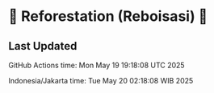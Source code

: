 
# 🌳 Reforestation (Reboisasi) 🌲

## Last Updated

GitHub Actions time: Mon May 19 19:18:08 UTC 2025

Indonesia/Jakarta time: Tue May 20 02:18:08 WIB 2025
